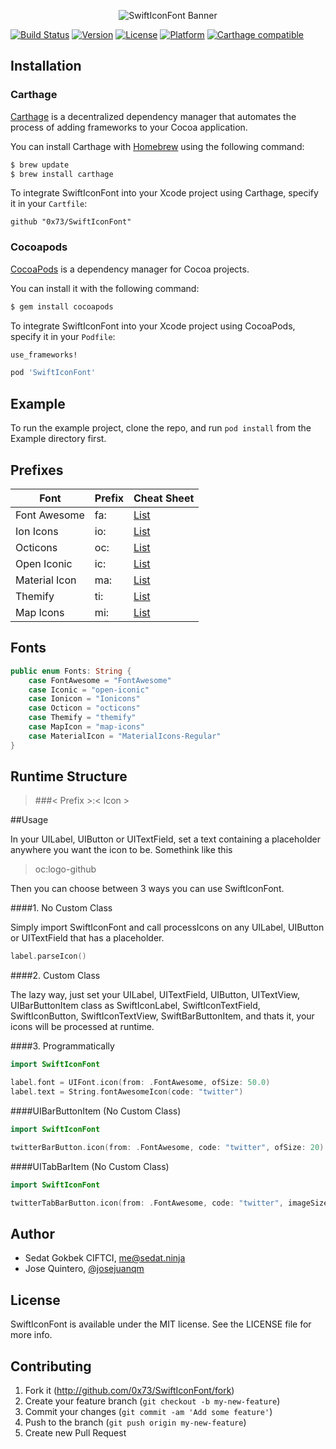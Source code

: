 <p align="center"><img src="https://raw.githubusercontent.com/0x73/SwiftIconFont/master/Assets/logo.png" alt="SwiftIconFont Banner"></p>

[![Build Status](https://travis-ci.org/0x73/SwiftIconFont.svg)](https://travis-ci.org/0x73/SwiftIconFont)
[![Version](https://img.shields.io/cocoapods/v/SwiftIconFont.svg?style=flat)](http://cocoapods.org/pods/SwiftIconFont)
[![License](https://img.shields.io/cocoapods/l/SwiftIconFont.svg?style=flat)](http://cocoapods.org/pods/SwiftIconFont)
[![Platform](https://img.shields.io/badge/Platforms-iOS%20%7C%20tvOS-green.svg)](http://cocoapods.org/pods/SwiftIconFont)
[![Carthage compatible](https://img.shields.io/badge/Carthage-compatible-4BC51D.svg?style=flat)](https://github.com/Carthage/Carthage)

## Installation

### Carthage

[Carthage](https://github.com/Carthage/Carthage) is a decentralized dependency manager that automates the process of adding frameworks to your Cocoa application.

You can install Carthage with [Homebrew](http://brew.sh/) using the following command:

```bash
$ brew update
$ brew install carthage
```

To integrate SwiftIconFont into your Xcode project using Carthage, specify it in your `Cartfile`:

```ogdl
github "0x73/SwiftIconFont"
```

### Cocoapods

[CocoaPods](http://cocoapods.org) is a dependency manager for Cocoa projects.

You can install it with the following command:

```bash
$ gem install cocoapods
```

To integrate SwiftIconFont into your Xcode project using CocoaPods, specify it in your `Podfile`:

```ruby
use_frameworks!

pod 'SwiftIconFont'
```

## Example

To run the example project, clone the repo, and run `pod install` from the Example directory first.

## Prefixes

| Font         | Prefix | Cheat Sheet                               |
|--------------|--------|-------------------------------------------|
| Font Awesome | fa:    | [List](http://fontawesome.io/cheatsheet/) |
| Ion Icons    | io:    | [List](http://ionicons.com)               |
| Octicons     | oc:    | [List](https://octicons.github.com)       |
| Open Iconic  | ic:    | [List](https://useiconic.com/open/)       |
| Material Icon   | ma:    | [List](https://design.google.com/icons/)       |
| Themify   | ti:    | [List](https://themify.me/themify-icons)       |
| Map Icons   | mi:    | [List](http://map-icons.com)       |

## Fonts
````swift
public enum Fonts: String {
    case FontAwesome = "FontAwesome"
    case Iconic = "open-iconic"
    case Ionicon = "Ionicons"
    case Octicon = "octicons"
    case Themify = "themify"
    case MapIcon = "map-icons"
    case MaterialIcon = "MaterialIcons-Regular"
}
````

## Runtime Structure
> ###< Prefix >:< Icon >


##Usage

In your UILabel, UIButton or UITextField, set a text containing a placeholder anywhere you want the icon to be. Somethink like this

> oc:logo-github


Then you can choose between 3 ways you can use SwiftIconFont.

####1. No Custom Class

Simply import SwiftIconFont and call processIcons on any UILabel, UIButton or UITextField that has a placeholder.

```swift
label.parseIcon()
```

####2. Custom Class

The lazy way, just set your UILabel, UITextField, UIButton, UITextView, UIBarButtonItem class as SwiftIconLabel, SwiftIconTextField, SwiftIconButton, SwiftIconTextView, SwiftBarButtonItem, and thats it, your icons will be processed at runtime.


####3. Programmatically

````swift
import SwiftIconFont

label.font = UIFont.icon(from: .FontAwesome, ofSize: 50.0)
label.text = String.fontAwesomeIcon(code: "twitter")
````


####UIBarButtonItem (No Custom Class)

````swift
import SwiftIconFont

twitterBarButton.icon(from: .FontAwesome, code: "twitter", ofSize: 20)
````

####UITabBarItem (No Custom Class)

````swift
import SwiftIconFont

twitterTabBarButton.icon(from: .FontAwesome, code: "twitter", imageSize: CGSizeMake(20, 20), ofSize: 20)
````

## Author

* Sedat Gokbek CIFTCI, me@sedat.ninja
* Jose Quintero, [@josejuanqm](https://github.com/josejuanqm)

## License

SwiftIconFont is available under the MIT license. See the LICENSE file for more info.


## Contributing

1. Fork it (http://github.com/0x73/SwiftIconFont/fork)
2. Create your feature branch (`git checkout -b my-new-feature`)
3. Commit your changes (`git commit -am 'Add some feature'`)
4. Push to the branch (`git push origin my-new-feature`)
5. Create new Pull Request
